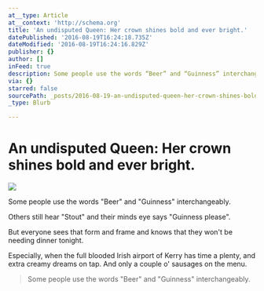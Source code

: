 ```yaml
---
at__type: Article
at__context: 'http://schema.org'
title: 'An undisputed Queen: Her crown shines bold and ever bright.'
datePublished: '2016-08-19T16:24:18.735Z'
dateModified: '2016-08-19T16:24:16.829Z'
publisher: {}
author: []
inFeed: true
description: Some people use the words “Beer” and “Guinness” interchangeably.
via: {}
starred: false
sourcePath: _posts/2016-08-19-an-undisputed-queen-her-crown-shines-bold-and-ever-bright.md
_type: Blurb

---
```

# An undisputed Queen: Her crown shines bold and ever bright.
![](https://s3-us-west-2.amazonaws.com/the-grid-img/p/73a247734ef0142cae5c69af5ef021d4483a1ddd.jpg)

Some people use the words "Beer" and "Guinness" interchangeably.

Others still hear "Stout" and their minds eye says "Guinness please".

But everyone sees that form and frame and knows that they won't be needing dinner tonight. 

Especially, when the full blooded Irish airport of Kerry has time a plenty, and extra creamy dreams on tap. And only a couple o' sausages on the menu.

> Some people use the words "Beer" and "Guinness" interchangeably.